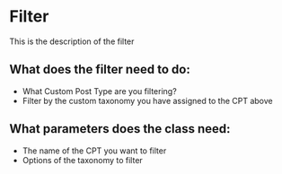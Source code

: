 # Filter

This is the description of the filter

## What does the filter need to do:
- What Custom Post Type are you filtering?
- Filter by the custom taxonomy you have assigned to the CPT above

## What parameters does the class need:
- The name of the CPT you want to filter
- Options of the taxonomy to filter